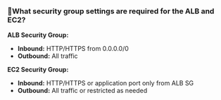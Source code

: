 ### 🔹What security group settings are required for the ALB and EC2?

**ALB Security Group:**
- **Inbound:** HTTP/HTTPS from 0.0.0.0/0  
- **Outbound:** All traffic

**EC2 Security Group:**
- **Inbound:** HTTP/HTTPS or application port only from ALB SG  
- **Outbound:** All traffic or restricted as needed
